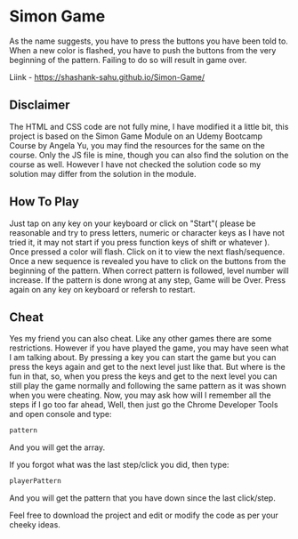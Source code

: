 # Simon Game

As the name suggests, you have to press the buttons you have been told to.
When a new color is flashed, you have to push the buttons from the very beginning of the pattern. Failing to do so will result in game over.

Liink - https://shashank-sahu.github.io/Simon-Game/

## Disclaimer

The HTML and CSS code are not fully mine, I have modified it a little bit, this project is based on the Simon Game Module on an Udemy Bootcamp Course by Angela Yu, you may find the resources for the same on the course. Only the JS file is mine, though you can also find the solution on the course as well. However I have not checked the solution code so my solution may differ from the solution in the module.

## How To Play

Just tap on any key on your keyboard or click on "Start"( please be reasonable and try to press letters, numeric or character keys as I have not tried it, it may not start if you press function keys of shift or whatever ). Once pressed a color will flash. Click on it to view the next flash/sequence. Once a new sequence is revealed you have to click on the buttons from the beginning of the pattern. When correct pattern is followed, level number will increase. If the pattern is done wrong at any step, Game will be Over. Press again on any key on keyboard or refersh to restart.

## Cheat

Yes my friend you can also cheat. Like any other games there are some restrictions. However if you have played the game, you may have seen what I am talking about. By pressing a key you can start the game but you can press the keys again and get to the next level just like that. But where is the fun in that, so, when you press the keys and get to the next level you can still play the game normally and following the same pattern as it was shown when you were cheating. Now, you may ask how will I remember all the steps if I go too far ahead, Well, then just go the Chrome Developer Tools and open console and type:

```bash
pattern
```

And you will get the array.

If you forgot what was the last step/click you did, then type:

```bash
playerPattern
```

And you will get the pattern that you have down since the last click/step.

Feel free to download the project and edit or modify the code as per your cheeky ideas.
